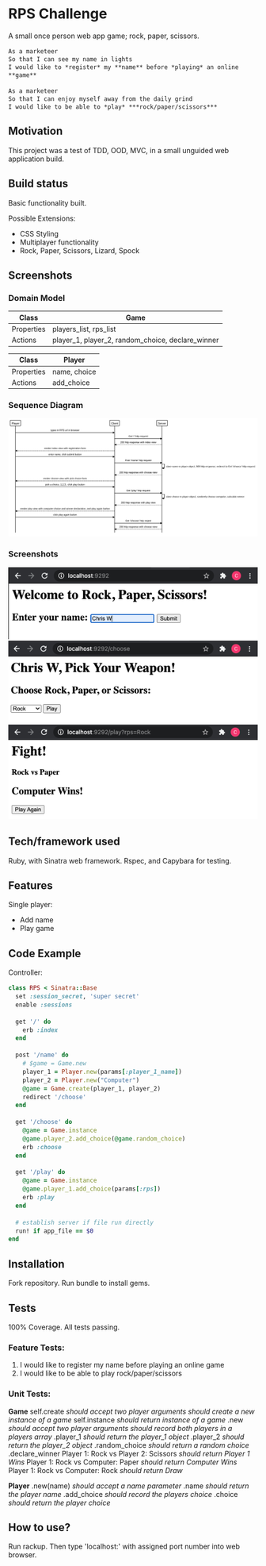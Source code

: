# RPS Challenge
A small once person web app game; rock, paper, scissors.

    As a marketeer
    So that I can see my name in lights
    I would like to *register* my **name** before *playing* an online **game**

    As a marketeer
    So that I can enjoy myself away from the daily grind
    I would like to be able to *play* ***rock/paper/scissors***

## Motivation
This project was a test of TDD, OOD, MVC, in a small unguided web application build.

## Build status
Basic functionality built.

Possible Extensions:

* CSS Styling
* Multiplayer functionality
* Rock, Paper, Scissors, Lizard, Spock

## Screenshots

### Domain Model
|Class | Game |
|------|------|
|Properties|players_list, rps_list|
|Actions|player_1, player_2, random_choice, declare_winner|

|Class|Player|
|-----|------|
|Properties|name, choice|
|Actions|add_choice|

### Sequence Diagram
![Sequence Diagram](https://github.com/chriswhitehouse/rps-challenge/blob/main/sequence_diagram.svg)

### Screenshots
![Register Name](https://github.com/chriswhitehouse/rps-challenge/blob/main/screenshots/Screenshot%202020-12-13%20at%2022.02.50.png)
![Pick Weapon](https://github.com/chriswhitehouse/rps-challenge/blob/main/screenshots/Screenshot%202020-12-13%20at%2022.03.11.png)
![Play!](https://github.com/chriswhitehouse/rps-challenge/blob/main/screenshots/Screenshot%202020-12-13%20at%2022.03.47.png)

## Tech/framework used
Ruby, with Sinatra web framework. Rspec, and Capybara for testing.

## Features
Single player:

* Add name
* Play game

## Code Example
Controller:
```Ruby
class RPS < Sinatra::Base
  set :session_secret, 'super secret'
  enable :sessions

  get '/' do
    erb :index
  end

  post '/name' do
    # $game = Game.new
    player_1 = Player.new(params[:player_1_name])
    player_2 = Player.new("Computer")
    @game = Game.create(player_1, player_2)
    redirect '/choose'
  end

  get '/choose' do
    @game = Game.instance
    @game.player_2.add_choice(@game.random_choice)
    erb :choose
  end

  get '/play' do
    @game = Game.instance
    @game.player_1.add_choice(params[:rps])
    erb :play
  end

  # establish server if file run directly
  run! if app_file == $0
end
```

## Installation
Fork repository. Run bundle to install gems.

## Tests
100% Coverage. All tests passing.

### Feature Tests:

1. I would like to register my name before playing an online game
2. I would like to be able to  play rock/paper/scissors

### Unit Tests:

**Game**
  self.create
    *should accept two player arguments*
    *should create a new instance of a game*
  self.instance
    *should return instance of a game*
  .new
    *should accept two player arguments*
    *should record both players in a players array*
  .player_1
    *should return the player_1 object*
  .player_2
    *should return the player_2 object*
  .random_choice
    *should return a random choice*
  .declare_winner
    Player 1: Rock vs Player 2: Scissors
      *should return Player 1 Wins*
    Player 1: Rock vs Computer: Paper
      *should return Computer Wins*
    Player 1: Rock vs Computer: Rock
      *should return Draw*

**Player**
  .new(name)
    *should accept a name parameter*
  .name
    *should return the player name*
  .add_choice
    *should record the players choice*
  .choice
    *should return the player choice*

## How to use?
Run rackup. Then type 'localhost:' with assigned port number into web browser.
